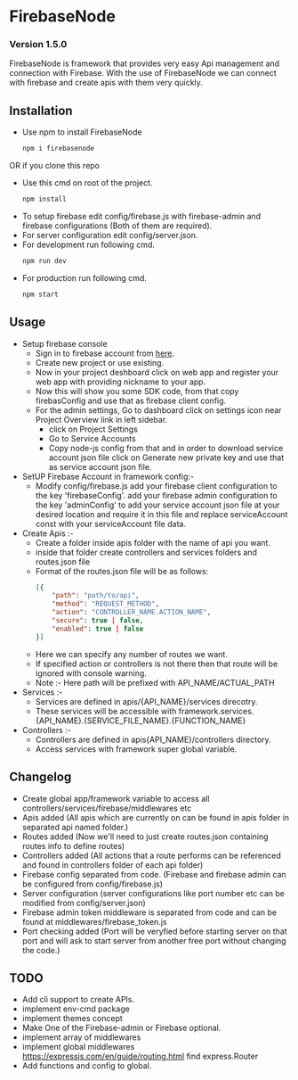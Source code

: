 # FirebaseNode
### Version 1.5.0
FirebaseNode is framework that provides very easy Api management and connection with Firebase. With the use of FirebaseNode we can connect with firebase and create apis with them very quickly.

## Installation
 * Use npm to install FirebaseNode
    ```bash
    npm i firebasenode
    ```
OR if you clone this repo

 * Use this cmd on root of the project.
    ```bash
    npm install 
    ```
 * To setup firebase edit config/firebase.js with firebase-admin and firebase configurations (Both of them are required).
 * For server configuration edit config/server.json.
 * For development run following cmd.
    ```bash
    npm run dev
    ```
 * For production run following cmd.
    ```bash
    npm start
    ```

## Usage
 * Setup firebase console
    - Sign in to firebase account from [here](https://console.firebase.google.com/).
    - Create new project or use existing.
    - Now in your project deshboard click on web app and register your web app with providing nickname to your app.
    - Now this will show you some SDK code, from that copy firebasConfig and use that as firebase client config.
    - For the admin settings, Go to dashboard click on settings icon near Project Overview link in left sidebar.
        - click on Project Settings
        - Go to Service Accounts
        - Copy node-js config from that and in order to download service account json file click on Generate new private key and use that as service account json file.
 * SetUP Firebase Account in framework config:- 
    - Modify config/firebase.js
        add your firebase client configuration to the key 'firebaseConfig'.
        add your firebase admin configuration to the key 'adminConfig' 
        to add your service account json file at your desired location and require it in this file and replace serviceAccount const with your serviceAccount file data.
 * Create Apis :-
    - Create a folder inside apis folder with the name of api you want.
    - inside that folder create controllers and services folders and routes.json file
    - Format of the routes.json file will be as follows:
        ```JSON
        [{
            "path": "path/to/api",
            "method": "REQUEST_METHOD",
            "action": "CONTROLLER_NAME.ACTION_NAME",
            "secure": true | false,
            "enabled": true | false
        }]
        ```
    - Here we can specify any number of routes we want.
    - If specified action or controllers is not there then that route will be ignored with console warning.
    - Note :- Here path will be prefixed with API_NAME/ACTUAL_PATH
 * Services :- 
    - Services are defined in apis/{API_NAME}/services direcotry.
    - These services will be accessible with framework.services.{API_NAME}.{SERVICE_FILE_NAME}.{FUNCTION_NAME}
 * Controllers :- 
    - Controllers are defined in apis{API_NAME}/controllers directory.
    - Access services with framework super global variable.
## Changelog
 * Create global app/framework variable to access all controllers/services/firebase/middlewares etc
 * Apis added (All apis which are currently on can be found in apis folder in separated api named folder.)
 * Routes added (Now we'll need to just create routes.json containing routes info to define routes)
 * Controllers added (All actions that a route performs can be referenced and found in controllers folder of each api folder)
 * Firebase config separated from code. (Firebase and firebase admin can be configured from config/firebase.js)
 * Server configuration (server configurations like port number etc can be modified from config/server.json)
 * Firebase admin token middleware is separated from code and can be found at middlewares/firebase_token.js
 * Port checking added (Port will be veryfied before starting server on that port and will ask to start server from another free port without changing the code.)

## TODO
 * Add cli support to create APIs.
 * implement env-cmd package
 * implement themes concept
 * Make One of the Firebase-admin or Firebase optional.
 * implement array of middlewares
 * implement global middlewares https://expressjs.com/en/guide/routing.html find express.Router
 * Add functions and config to global.